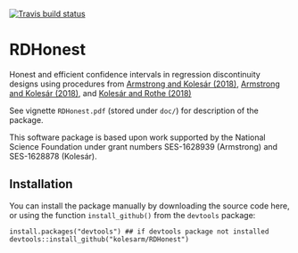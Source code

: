 [![Travis build status](https://travis-ci.org/kolesarm/RDHonest.svg?branch=master)](https://travis-ci.org/kolesarm/RDHonest)

# RDHonest

Honest and efficient confidence intervals in regression discontinuity designs
using procedures
from
[Armstrong and Kolesár (2018)](https://arxiv.org/abs/1606.01200),
[Armstrong and Kolesár (2018)](https://arxiv.org/abs/1511.06028),
and [Kolesár and Rothe (2018)](https://arxiv.org/abs/1606.04086)

See vignette `RDHonest.pdf` (stored under `doc/`) for description of the
package.

This software package is based upon work supported by the National Science
Foundation under grant numbers SES-1628939 (Armstrong) and SES-1628878
(Kolesár).

## Installation

You can install the package manually by downloading the source code here, or
using the function `install_github()` from the `devtools` package:

```
install.packages("devtools") ## if devtools package not installed
devtools::install_github("kolesarm/RDHonest")
```
